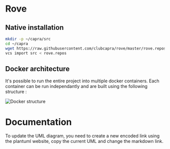 # Rove

## Native installation
```bash
mkdir -p ~/capra/src
cd ~/capra
wget https://raw.githubusercontent.com/clubcapra/rove/master/rove.repos
vcs import src < rove.repos
```




## Docker architecture

It's possible to run the entire project into multiple docker containers. Each container can be run independantly and are built using the following structure : 

![Docker structure](https://www.plantuml.com/plantuml/svg/VP6zaeGm2CTxdo9Zxrn_nSqMsznJt63aTZERZqmWFlz573UU1ON27twWm8qO2jVW1tRiqOptP5zOp7U01vexPemBHkkGnc4eQ1dYOyDAee_sV3vhc3rE2zABKnuDa6dXCsbzdIta0erVyMS6Gi4sH-5SP2o_O964xbBhZKzONIfISGY5Nnsv58NUNOM5oYccu53mjr8go8NgWOylTAdKC9F0pHgjDRDWpIfKz5MePWS5orWivlT_TjcA4fbf-jfljRr4dMxHNSdiMxn4-x8kYNwYmv4eC_qBo9JdW0nqQTMtUycSvxbXN6hmVm00 "Docker structure")

# Documentation

To update the UML diagram, you need to create a new encoded link using the plantuml website, copy the current UML and change the markdown link.